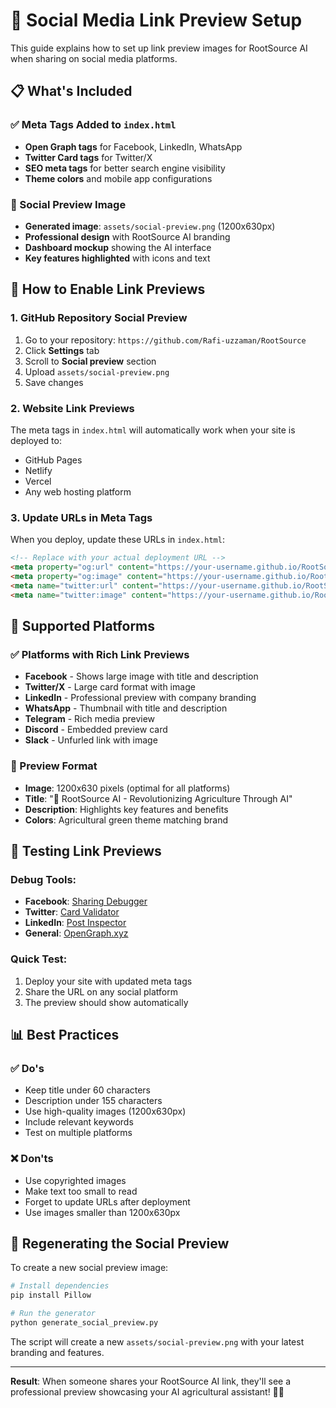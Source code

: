 # 🔗 Social Media Link Preview Setup

This guide explains how to set up link preview images for RootSource AI when sharing on social media platforms.

## 📋 What's Included

### ✅ Meta Tags Added to `index.html`
- **Open Graph tags** for Facebook, LinkedIn, WhatsApp
- **Twitter Card tags** for Twitter/X
- **SEO meta tags** for better search engine visibility
- **Theme colors** and mobile app configurations

### 🎨 Social Preview Image
- **Generated image**: `assets/social-preview.png` (1200x630px)
- **Professional design** with RootSource AI branding
- **Dashboard mockup** showing the AI interface
- **Key features highlighted** with icons and text

## 🚀 How to Enable Link Previews

### 1. **GitHub Repository Social Preview**
1. Go to your repository: `https://github.com/Rafi-uzzaman/RootSource`
2. Click **Settings** tab
3. Scroll to **Social preview** section
4. Upload `assets/social-preview.png`
5. Save changes

### 2. **Website Link Previews**
The meta tags in `index.html` will automatically work when your site is deployed to:
- GitHub Pages
- Netlify
- Vercel
- Any web hosting platform

### 3. **Update URLs in Meta Tags**
When you deploy, update these URLs in `index.html`:
```html
<!-- Replace with your actual deployment URL -->
<meta property="og:url" content="https://your-username.github.io/RootSource/">
<meta property="og:image" content="https://your-username.github.io/RootSource/assets/social-preview.png">
<meta name="twitter:url" content="https://your-username.github.io/RootSource/">
<meta name="twitter:image" content="https://your-username.github.io/RootSource/assets/social-preview.png">
```

## 📱 Supported Platforms

### ✅ Platforms with Rich Link Previews
- **Facebook** - Shows large image with title and description
- **Twitter/X** - Large card format with image
- **LinkedIn** - Professional preview with company branding
- **WhatsApp** - Thumbnail with title and description
- **Telegram** - Rich media preview
- **Discord** - Embedded preview card
- **Slack** - Unfurled link with image

### 🎯 Preview Format
- **Image**: 1200x630 pixels (optimal for all platforms)
- **Title**: "🌱 RootSource AI - Revolutionizing Agriculture Through AI"
- **Description**: Highlights key features and benefits
- **Colors**: Agricultural green theme matching brand

## 🔧 Testing Link Previews

### Debug Tools:
- **Facebook**: [Sharing Debugger](https://developers.facebook.com/tools/debug/)
- **Twitter**: [Card Validator](https://cards-dev.twitter.com/validator)
- **LinkedIn**: [Post Inspector](https://www.linkedin.com/post-inspector/)
- **General**: [OpenGraph.xyz](https://www.opengraph.xyz/)

### Quick Test:
1. Deploy your site with updated meta tags
2. Share the URL on any social platform
3. The preview should show automatically

## 📊 Best Practices

### ✅ Do's
- Keep title under 60 characters
- Description under 155 characters
- Use high-quality images (1200x630px)
- Include relevant keywords
- Test on multiple platforms

### ❌ Don'ts
- Use copyrighted images
- Make text too small to read
- Forget to update URLs after deployment
- Use images smaller than 1200x630px

## 🎨 Regenerating the Social Preview

To create a new social preview image:

```bash
# Install dependencies
pip install Pillow

# Run the generator
python generate_social_preview.py
```

The script will create a new `assets/social-preview.png` with your latest branding and features.

---

**Result**: When someone shares your RootSource AI link, they'll see a professional preview showcasing your AI agricultural assistant! 🌱✨